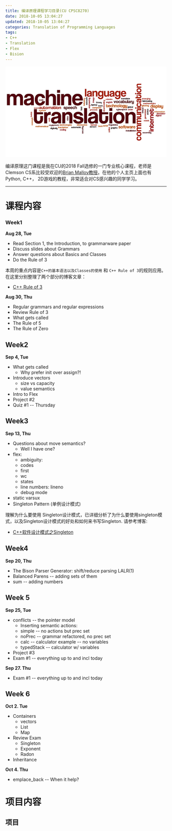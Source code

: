 ```yaml
---
title: 编译原理课程学习目录(CU CPSC8270)
date: 2018-10-05 13:04:27
updated: 2018-10-05 13:04:27
categories: Translation of Programming Languages
tags: 
- C++
- Translation
- Flex
- Bision
---
```


![](/images/in-post/2018-10-04-Translation-of-Programming-Languages-index/2018-10-07-18-16-06.png)

编译原理这门课程是我在CU的2018 Fall选修的一门专业核心课程，老师是Clemson CS系比较受欢迎的[Brian Malloy教授](https://people.cs.clemson.edu/~malloy/)。在他的个人主页上面也有Python, C++， 2D游戏的教程，非常适合对CS感兴趣的同学学习。

<!--more-->

---

# 课程内容

### Week1

**Aug 28, Tue**
- Read Section 1, the Introduction, to grammarware paper
- Discuss slides about Grammars
- Answer questions about Basics and Classes
- Do the Rule of 3

本周的重点内容是`C++的基本语法以及Classes的使用` 和 `C++ Rule of 3`的规则应用。在这里分别整理了两个部分的博客文章：

- [C++ Rule of 3](/post/C++-Rule-Of-Three/)

<!-- TODO:完成关于Basics and Classes的内容 -->

**Aug 30, Thu**
- Regular grammars and regular expressions
- Review Rule of 3
- What gets called
- The Rule of 5
- The Rule of Zero

<!-- TODO:Post: Rule of 5
TODO:Post: Rule of Zero
TODO:Post: what get called.
TODO:Regular expressions -->

## Week2

**Sep 4, Tue**
- What gets called
  - Why prefer init over assign?!
- Introduce vectors
  - size vs capacity
  - value semantics
- Intro to Flex
- Project #2
- Quiz #1 -- Thursday

## Week3

**Sep 13, Thu**
- Questions about move semantics?
  - Well I have one?
- flex:
  - ambiguity:
  - codes
  - first
  - wc
  - states
  - line numbers: lineno
  - debug mode
- static varsux
- Singleton Pattern (单例设计模式)

理解为什么要使用 Singleton设计模式，已详细分析了为什么要使用singleton模式，以及Singleton设计模式的好处和如何来书写Singleton. 请参考博客:

- [C++软件设计模式之Singleton](/post/C++Singleton-pattern/)

## Week4

**Sep 20, Thu**
- The Bison Parser Generator: shift/reduce parsing LALR(1)
- Balanced Parens -- adding sets of them
- sum -- adding numbers

## Week 5

**Sep 25, Tue**
- conflicts -- the pointer model
  - Inserting semantic actions:
  - simple -- no actions but prec set
  - noPrec -- grammar refactored, no prec set
  - calc -- calculator example -- no variables
  - typedStack -- calculator w/ variables
- Project #3
- Exam #1 -- everything up to and incl today

**Sep 27. Thu**
- Exam #1 -- everything up to and incl today

## Week 6

**Oct 2. Tue**
- Containers
  - vectors
  - List
  - Map
- Review Exam
  - Singleton
  - Exponent
  - Radon
- Inheritance

**Oct 4. Thu**
- emplace_back -- When it help?

# 项目内容

## 项目